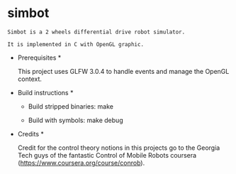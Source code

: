 simbot
======

    Simbot is a 2 wheels differential drive robot simulator.

    It is implemented in C with OpenGL graphic.

* Prerequisites *

    This project uses GLFW 3.0.4 to handle events and manage the OpenGL context.

* Build instructions *

    - Build stripped binaries:
        make

    - Build with symbols:
        make debug

* Credits *

    Credit for the control theory notions in this projects go to the
    Georgia Tech guys of the fantastic Control of Mobile Robots coursera
    (https://www.coursera.org/course/conrob).
